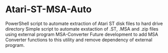 # Atari-ST-MSA-Auto
PowerShell script to automate extraction of Atari ST disk files to hard drive directory
Simple script to automate exstaction of .ST, .MSA and .zip files using external program MSA-Converter
Future development to add MSA Converter functions to this utility and remove dependency of external program.

